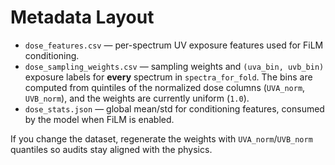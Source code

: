 # Metadata Layout

- `dose_features.csv` — per-spectrum UV exposure features used for FiLM conditioning.
- `dose_sampling_weights.csv` — sampling weights and `(uva_bin, uvb_bin)` exposure labels for **every** spectrum in `spectra_for_fold`. The bins are computed from quintiles of the normalized dose columns (`UVA_norm`, `UVB_norm`), and the weights are currently uniform (`1.0`).
- `dose_stats.json` — global mean/std for conditioning features, consumed by the model when FiLM is enabled.

If you change the dataset, regenerate the weights with `UVA_norm`/`UVB_norm` quantiles so audits stay aligned with the physics.
